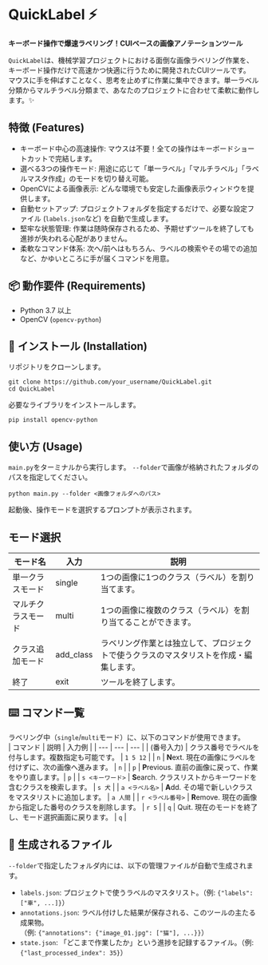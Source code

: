 # QuickLabel ⚡️
**キーボード操作で爆速ラベリング！CUIベースの画像アノテーションツール**  

`QuickLabel`は、機械学習プロジェクトにおける面倒な画像ラベリング作業を、キーボード操作だけで高速かつ快適に行うために開発されたCUIツールです。  
マウスに手を伸ばすことなく、思考を止めずに作業に集中できます。単一ラベル分類からマルチラベル分類まで、あなたのプロジェクトに合わせて柔軟に動作します。✨ 

## 特徴 (Features)
- キーボード中心の高速操作: マウスは不要！全ての操作はキーボードショートカットで完結します。
- 選べる3つの操作モード: 用途に応じて「単一ラベル」「マルチラベル」「ラベルマスタ作成」のモードを切り替え可能。
- OpenCVによる画像表示: どんな環境でも安定した画像表示ウィンドウを提供します。
- 自動セットアップ: プロジェクトフォルダを指定するだけで、必要な設定ファイル (`labels.json`など) を自動で生成します。
- 堅牢な状態管理: 作業は随時保存されるため、予期せずツールを終了しても進捗が失われる心配がありません。
- 柔軟なコマンド体系: 次へ/前へはもちろん、ラベルの検索やその場での追加など、かゆいところに手が届くコマンドを用意。

## 📦 動作要件 (Requirements)
- Python 3.7 以上
- OpenCV (`opencv-python`)

## 🚀 インストール (Installation)
リポジトリをクローンします。
``` 
git clone https://github.com/your_username/QuickLabel.git
cd QuickLabel 
```
必要なライブラリをインストールします。
```
pip install opencv-python
```

## 使い方 (Usage)
`main.py`をターミナルから実行します。 `--folder`で画像が格納されたフォルダのパスを指定してください。
```
python main.py --folder <画像フォルダへのパス>
```
起動後、操作モードを選択するプロンプトが表示されます。

## モード選択  
| モード名 | 入力 | 説明 |
| --- | --- | --- |
| 単一クラスモード | single | 1つの画像に1つのクラス（ラベル）を割り当てます。 |
| マルチクラスモード | multi | 1つの画像に複数のクラス（ラベル）を割り当てることができます。 |
| クラス追加モード | add_class | ラベリング作業とは独立して、プロジェクトで使うクラスのマスタリストを作成・編集します。 |
| 終了 | exit | ツールを終了します。 |

## ⌨️ コマンド一覧
ラベリング中（`single`/`multi`モード）に、以下のコマンドが使用できます。  
| コマンド | 説明 | 入力例 |
| --- | --- | --- |
| (番号入力) | クラス番号でラベルを付与します。複数指定も可能です。 | `1 5 12` |
| `n` | **N**ext. 現在の画像にラベルを付けずに、次の画像へ進みます。 | `n` |
| `p` | **P**revious. 直前の画像に戻って、作業をやり直します。| `p` |
| `s <キーワード>` | **S**earch. クラスリストからキーワードを含むクラスを検索します。 | `s 犬` | 
| `a <ラベル名>` | **A**dd. その場で新しいクラスをマスタリストに追加します。 | `a 人間` | 
| `r <ラベル番号>` | **R**emove. 現在の画像から指定した番号のクラスを削除します。 | `r 5` |
| `q` | Quit. 現在のモードを終了し、モード選択画面に戻ります。 | `q` |

## 📁 生成されるファイル
`--folder`で指定したフォルダ内には、以下の管理ファイルが自動で生成されます。
- `labels.json`: プロジェクトで使うラベルのマスタリスト。（例: `{"labels": ["車", ...]}`）
- `annotations.json`: ラベル付けした結果が保存される、このツールの主たる成果物。  
（例: `{"annotations": {"image_01.jpg": ["猫"], ...}}`）
- `state.json`: 「どこまで作業したか」という進捗を記録するファイル。（例: `{"last_processed_index": 35}`）